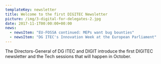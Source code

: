 ```yaml
---
templateKey: newsletter
title: Welcome to the first DIGITEC Newsletter
picture: /img/3-digital-for-delegates-2.jpg
date: 2017-11-1T00:00:00+00:00
news:
  - newsItem: "EU-FOSSA continued: MEPs want bug bounties"
  - newsItem: "DG ITEC's Innovation Week at the European Parliament"
---
```


The Directors-General of DG ITEC and DIGIT introduce the first DIGITEC newsletter and the Tech sessions that will happen in October.
